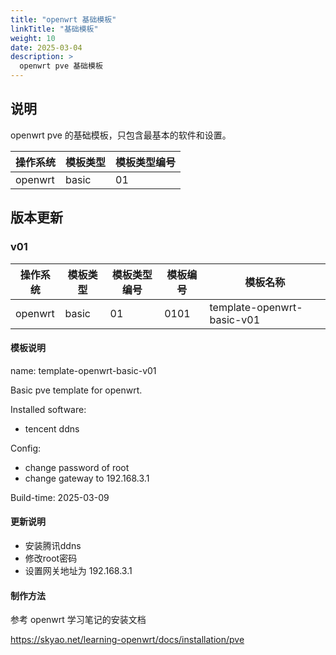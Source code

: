 ```yaml
---
title: "openwrt 基础模板"
linkTitle: "基础模板"
weight: 10
date: 2025-03-04
description: >
  openwrt pve 基础模板
---
```



## 说明

openwrt pve 的基础模板，只包含最基本的软件和设置。

| 操作系统 | 模板类型 | 模板类型编号 |  
| -------- | -------- | -------- | 
| openwrt | basic | 01 | 


## 版本更新

### v01

| 操作系统 | 模板类型 | 模板类型编号 |  模板编号 | 模板名称 | 
| -------- | -------- | -------- | -------- | -------- | 
| openwrt | basic | 01 | 0101 | template-openwrt-basic-v01 | 

#### 模板说明

name: template-openwrt-basic-v01

Basic pve template for openwrt.

Installed software:

- tencent ddns

Config:

- change password of root
- change gateway to 192.168.3.1

Build-time: 2025-03-09

#### 更新说明

- 安装腾讯ddns
- 修改root密码
- 设置网关地址为 192.168.3.1

#### 制作方法

参考 openwrt 学习笔记的安装文档 

https://skyao.net/learning-openwrt/docs/installation/pve